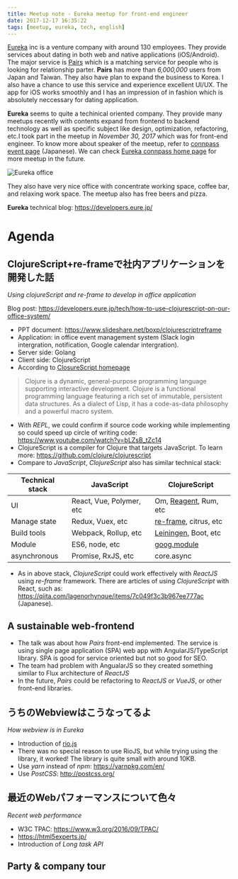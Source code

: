 ```yaml
---
title: Meetup note - Eureka meetup for front-end engineer
date: 2017-12-17 16:35:22
tags: [meetup, eureka, tech, english]
---
```


[Eureka](https://eure.jp/) inc is a venture company with around 130 employees. They provide services about dating in both web and native applications (iOS/Android). The major service is [Pairs](https://www.pairs.lv/) which is a matching service for people who is looking for relationship parter. **Pairs** has more than *6,000,000* users from Japan and Taiwan. They also have  plan to expand the business to Korea. I also have a chance to use this service and experience excellent UI/UX. The app for iOS works smoothly and I has an impression of in fashion which is absolutely neccessary for dating application.

**Eureka** seems to quite a techinical oriented company. They provide many meetups recently with contents expand from frontend to backend technology as well as specific subject like design, optimization, refactoring, etc.I took part in the meetup in *November 30, 2017* which was for front-end engineer. To know more about speaker of the meetup, refer to [connpass event page](https://eure.connpass.com/event/67457/) (Japanese). We can check [Eureka connpass home page](https://eure.connpass.com/) for more meetup in the future.

![Eureka office](https://images2.imgbox.com/f5/a7/Pupu9slm_o.jpg)

They also have very nice office with concentrate working space, coffee bar, and relaxing work space. The meetup also has free beers and pizza.

**Eureka** technical blog: https://developers.eure.jp/

<script async src="//pagead2.googlesyndication.com/pagead/js/adsbygoogle.js"></script>
<ins class="adsbygoogle"
     style="display:block; text-align:center;"
     data-ad-layout="in-article"
     data-ad-format="fluid"
     data-ad-client="ca-pub-2750437710821247"
     data-ad-slot="8905029259"></ins>
<script>
     (adsbygoogle = window.adsbygoogle || []).push({});
</script>

# Agenda

## ClojureScript+re-frameで社内アプリケーションを開発した話
*Using clojureScript and re-frame to develop in office application*

Blog post: https://developers.eure.jp/tech/how-to-use-clojurescript-on-our-office-system/

* PPT document: https://www.slideshare.net/boxp/clojurescriptreframe
* Application: in office event management system (Slack login intergration, notification, Google calendar intergration).
* Server side: Golang
* Client side: ClojureScript
* According to [ClosureScript homepage](https://clojurescript.org/index)
> Clojure is a dynamic, general-purpose programming language supporting interactive development. Clojure is a functional programming language featuring a rich set of immutable, persistent data structures. As a dialect of Lisp, it has a code-as-data philosophy and a powerful macro system.
* With *REPL*, we could confirm if source code working while implementing so could speed up circle of writing code: https://www.youtube.com/watch?v=bLZsB_tZc14
* ClojureScript is a compiler for Clojure that targets JavaScript. To learn more: https://github.com/clojure/clojurescript
* Compare to *JavaScript*, *ClojureScript* also has similar technical stack:

Technical stack | JavaScript | ClojureScript
--------------- | -----------| -------------
UI | React, Vue, Polymer, etc | Om, [Reagent](https://github.com/reagent-project/reagent), Rum, etc
Manage state | Redux, Vuex, etc | [re-frame](https://github.com/Day8/re-frame), citrus, etc
Build tools | Webpack, Rollup, etc | [Leiningen](https://leiningen.org/), Boot, etc
Module | ES6, node, etc | [goog.module](https://github.com/google/closure-library/wiki/goog.module:-an-ES6-module-like-alternative-to-goog.provide)
asynchronous | Promise, RxJS, etc | core.async

* As in above stack, *ClojureScript* could work effectively with *ReactJS* using *re-frame* framework. There are articles of using *ClojureScript* with React, such as: https://qiita.com/lagenorhynque/items/7c049f3c3b967ee777ac (Japanese).

## A sustainable web-frontend

* The talk was about how *Pairs* front-end implemented. The service is using single page application (SPA) web app with AngularJS/TypeScript library. SPA is good for service oriented but not so good for SEO.
* The team had problem with AngualarJS so they created something similar to Flux architecture of *ReactJS*
* In the future, *Pairs* could be refactoring to *ReactJS* or *VueJS*, or other front-end libraries.


## うちのWebviewはこうなってるよ
*How webview is in Eureka*

* Introduction of [rio.js](http://riotjs.com/)
* There was no special reason to use RioJS, but while trying using the library, it worked! The library is quite small with around 10KB.
* Use *yarn* instead of *npm*: https://yarnpkg.com/en/
* Use *PostCSS*: http://postcss.org/

## 最近のWebパフォーマンスについて色々
*Recent web performance*

* W3C TPAC: https://www.w3.org/2016/09/TPAC/
* https://html5experts.jp/
* Introduction of *Long task API*

## Party & company tour